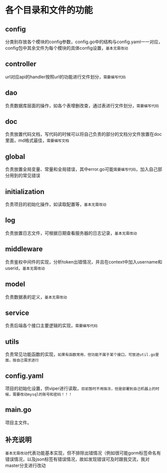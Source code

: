 # 各个目录和文件的功能

## config

分类别存放各个模块的config参数，config.go中的结构与config.yaml一一对应，config包中其余文件为每个模块的具体config设置，`基本无需改动`

## controller

url对应api的handler按照url的功能进行文件划分，`需要编写代码`

## dao

负责数据库层面的操作，如各个表增删改查，通过表进行文件划分，`需要编写代码`

## doc

负责放置代码文档，写代码的时候可以将自己负责的部分的文档分文件放置在doc里面，md格式最佳，`需要编写文档`

## global

负责放置全局变量、常量和全局错误，其中error.go可能`需要编写代码`，加入自己部分用到的常见错误

## initialization

负责项目的初始化操作，如读取配置等，`基本无需改动`

## log

负责放置日志文件，可根据日期查看服务器的日志记录，`基本无需改动`

## middleware

负责鉴权中间件的实现，分析token出错情况，并且在context中加入username和userid，`基本无需改动`

## model

负责数据表的定义，`基本无需改动`

## service

负责后端各个接口主要逻辑的实现，`需要编写代码`

## utils

负责常见功能函数的实现，`如果有函数常用，但功能不属于某个接口，可放进util.go里面，按自己需求进行`

## config.yaml

项目的初始化设置，供viper进行读取，`目前暂时不用挨冻，但是部署到自己机器上的时候，需要改动mysql的账号和密码！！！`

## main.go

项目主文件。

## 补充说明

`基本无需改动`代表功能基本实现，但不排除出错情况（例如很可能gorm标签命名有错误情况，以及json标签有错误情况，故如发现错误可及时跟我交流，我对master分支进行改动
